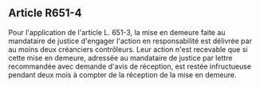 Article R651-4
----
Pour l'application de l'article L. 651-3, la mise en demeure faite au mandataire
de justice d'engager l'action en responsabilité est délivrée par au moins deux
créanciers contrôleurs. Leur action n'est recevable que si cette mise en
demeure, adressée au mandataire de justice par lettre recommandée avec demande
d'avis de réception, est restée infructueuse pendant deux mois à compter de la
réception de la mise en demeure.

